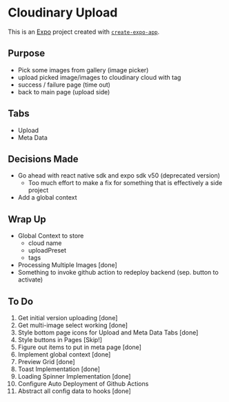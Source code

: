 # Cloudinary Upload 

This is an [Expo](https://expo.dev) project created with [`create-expo-app`](https://www.npmjs.com/package/create-expo-app).


## Purpose
- Pick some images from gallery (image picker)  
- upload picked image/images to cloudinary cloud with tag 
- success / failure page (time out) 
- back to main page (upload side)

## Tabs
- Upload 
- Meta Data 

## Decisions Made 
- Go ahead with react native sdk and expo sdk v50 (deprecated version)
   - Too much effort to make a fix for something that is effectively a side project 
- Add a global context 

## Wrap Up 
- Global Context to store 
   - cloud name 
   - uploadPreset
   - tags 
- Processing Multiple Images [done]
- Something to invoke github action to redeploy backend (sep. button to activate)

## To Do 
1. Get initial version uploading [done]
2. Get multi-image select working [done]
3. Style bottom page icons for Upload and Meta Data Tabs [done]
4. Style buttons in Pages [Skip!]
5. Figure out items to put in meta page [done]
6. Implement global context [done]
7. Preview Grid [done]
8. Toast Implementation [done]
9. Loading Spinner Implementation [done]
10. Configure Auto Deployment of Github Actions 
11. Abstract all config data to hooks [done]

